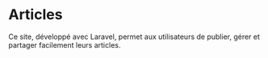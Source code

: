 # Articles
Ce site, développé avec Laravel, permet aux utilisateurs de publier, gérer et partager facilement leurs articles.
